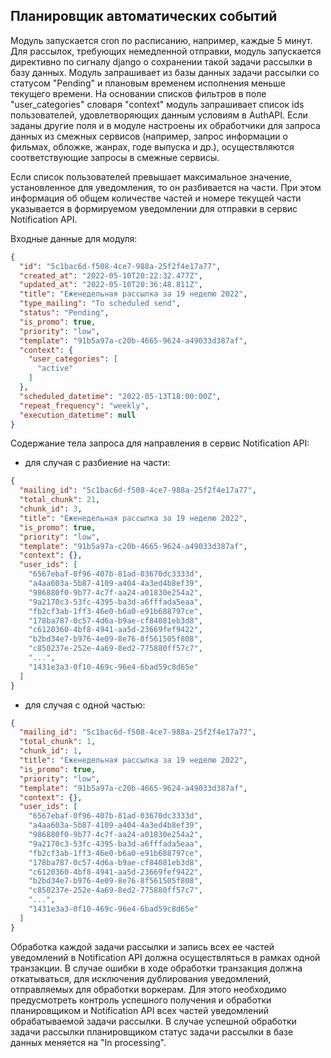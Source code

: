 ## Планировщик автоматических событий

Модуль запускается cron по расписанию, например, каждые 5 минут.
Для рассылок, требующих немедленной отправки, модуль запускается директивно по сигналу django о сохранении такой задачи 
рассылки в базу данных.
Модуль запрашивает из базы данных задачи рассылки со статусом "Pending" и плановым временем исполнения меньше 
текущего времени. 
На основании списков фильтров в поле "user_categories" словаря "context" модуль запрашивает список ids пользователей,
удовлетворяющих данным условиям в AuthAPI. Если заданы другие поля и в модуле настроены их обработчики для запроса данных 
из смежных сервисов (например, запрос информации о фильмах, обложке, жанрах, годе выпуска и др.), осуществляются 
соответствующие запросы в смежные сервисы.

Если список пользователей превышает максимальное значение, установленное для уведомления, то он разбивается на части.
При этом информация об общем количестве частей и номере текущей части указывается в формируемом уведомлении для отправки 
в сервис Notification API.

Входные данные для модуля:
```json
{
  "id": "5c1bac6d-f508-4ce7-988a-25f2f4e17a77",
  "created_at": "2022-05-10T20:22:32.477Z",
  "updated_at": "2022-05-10T20:36:48.811Z",
  "title": "Еженедельная рассылка за 19 неделю 2022",
  "type_mailing": "To scheduled send",
  "status": "Pending",
  "is_promo": true,
  "priority": "low",
  "template": "91b5a97a-c20b-4665-9624-a49033d387af",
  "context": {
    "user_categories": [
      "active"
    ]
  },
  "scheduled_datetime": "2022-05-13T18:00:00Z",
  "repeat_frequency": "weekly",
  "execution_datetime": null
}
```

Содержание тела запроса для направления в сервис Notification API:
- для случая с разбиение на части:
```json
{
  "mailing_id": "5c1bac6d-f508-4ce7-988a-25f2f4e17a77",
  "total_chunk": 21,
  "chunk_id": 3,
  "title": "Еженедельная рассылка за 19 неделю 2022",
  "is_promo": true,
  "priority": "low",
  "template": "91b5a97a-c20b-4665-9624-a49033d387af",
  "context": {},
  "user_ids": [
    "6567ebaf-0f96-407b-81ad-03670dc3333d",
    "a4aa603a-5b87-4109-a404-4a3ed4b8ef39",
    "986880f0-9b77-4c7f-aa24-a01830e254a2",
    "9a2170c3-53fc-4395-ba3d-a6fffada5eaa",
    "fb2cf3ab-1ff3-46e0-b6a0-e91b688797ce",
    "178ba787-0c57-4d6a-b9ae-cf84081eb3d8",
    "c6120360-4bf8-4941-aa5d-23669fef9422",
    "b2bd34e7-b976-4e09-8e76-8f561505f808",
    "c850237e-252e-4a69-8ed2-775880ff57c7",
    "...",
    "1431e3a3-0f10-469c-96e4-6bad59c8d65e"
  ]
}
```
- для случая с одной частью:
```json
{
  "mailing_id": "5c1bac6d-f508-4ce7-988a-25f2f4e17a77",
  "total_chunk": 1,
  "chunk_id": 1,
  "title": "Еженедельная рассылка за 19 неделю 2022",
  "is_promo": true,
  "priority": "low",
  "template": "91b5a97a-c20b-4665-9624-a49033d387af",
  "context": {},
  "user_ids": [
    "6567ebaf-0f96-407b-81ad-03670dc3333d",
    "a4aa603a-5b87-4109-a404-4a3ed4b8ef39",
    "986880f0-9b77-4c7f-aa24-a01830e254a2",
    "9a2170c3-53fc-4395-ba3d-a6fffada5eaa",
    "fb2cf3ab-1ff3-46e0-b6a0-e91b688797ce",
    "178ba787-0c57-4d6a-b9ae-cf84081eb3d8",
    "c6120360-4bf8-4941-aa5d-23669fef9422",
    "b2bd34e7-b976-4e09-8e76-8f561505f808",
    "c850237e-252e-4a69-8ed2-775880ff57c7",
    "...",
    "1431e3a3-0f10-469c-96e4-6bad59c8d65e"
  ]
}
```

Обработка каждой задачи рассылки и запись всех ее частей уведомлений в Notification API должна осуществляться в рамках одной 
транзакции. В случае ошибки в ходе обработки транзакция должна откатываться, для исключения дублирования уведомлений, 
отправляемых для обработки воркерам. Для этого необходимо предусмотреть контроль успешного получения и обработки планировщиком 
и Notification API всех частей уведомлений обрабатываемой задачи рассылки. В случае успешной обработки задачи рассылки планировщиком
статус задачи рассылки в базе данных меняется на "In processing".